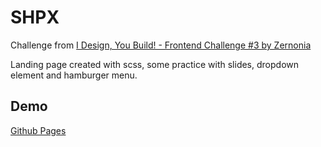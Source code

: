 # SHPX

Challenge from [I Design, You Build! - Frontend Challenge #3 by Zernonia](https://dev.to/zernonia/i-design-you-build-frontend-challenge-3-gda)

Landing page created with scss, some practice with slides, dropdown element and hamburger menu.



## Demo

[Github Pages](https://natalia-bialek.github.io/SHPX/)

